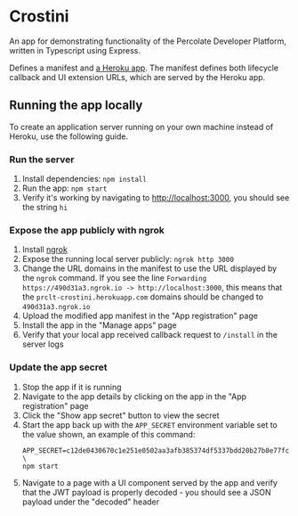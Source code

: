 # Crostini
An app for demonstrating functionality of the Percolate Developer Platform, written in
Typescript using Express.

Defines a manifest and [a Heroku app](https://prclt-crostini.herokuapp.com/). The
manifest defines both lifecycle callback and UI extension URLs, which are served by
the Heroku app.

## Running the app locally

To create an application server running on your own machine instead of Heroku, use the
following guide.

### Run the server

1. Install dependencies: `npm install`
1. Run the app: `npm start`
1. Verify it's working by navigating to [http://localhost:3000](http://localhost:3000),
   you should see the string `hi`

### Expose the app publicly with ngrok

1. Install [ngrok](https://ngrok.com/)
1. Expose the running local server publicly: `ngrok http 3000`
1. Change the URL domains in the manifest to use the URL displayed by the `ngrok`
   command. If you see the line `Forwarding https://490d31a3.ngrok.io ->
   http://localhost:3000`, this means that the `prclt-crostini.herokuapp.com` domains
   should be changed to `490d31a3.ngrok.io`
1. Upload the modified app manifest in the "App registration" page
1. Install the app in the "Manage apps" page
1. Verify that your local app received callback request to `/install` in the server logs

### Update the app secret

1. Stop the app if it is running
1. Navigate to the app details by clicking on the app in the "App registration" page
1. Click the "Show app secret" button to view the secret
1. Start the app back up with the `APP_SECRET` environment variable set to the value
   shown, an example of this command:
    ```
    APP_SECRET=c12de0430670c1e251e0502aa3afb385374df5337bdd20b27b0e77fc702c9b1a \
    npm start
    ```
1. Navigate to a page with a UI component served by the app and verify that the JWT
   payload is properly decoded - you should see a JSON payload under the "decoded"
   header
